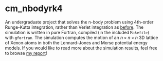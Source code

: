 # cm_nbodyrk4
An undergraduate project that solves the n-body problem using 4th-order Runge-Kutta integration, rather than Verlet integration as [before](https://github.com/buntonj/cm_nbody).
The simulation is written in pure Fortran, compiled (in the included `Makefile`) with `gfortran`.  The simulation computes the motion of an $n\times n\times n$ 3D lattice of Xenon atoms in both the Lennard-Jones and Morse potential energy models.
If you would like to read more about the simulation results, feel free to browse [my report](https://github.com/buntonj/cm_nbodyrk4/blob/main/nbodyrk4report.pdf)!

